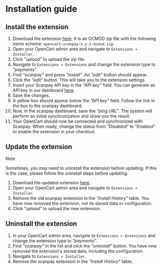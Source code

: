 # Installation guide

## Install the extension

1. Download the extension [here](../../../releases). It is an OCMOD zip file with the following name scheme: `opencart-scanpay-x.y.z.ocmod.zip`.
2. Open your OpenCart admin area and navigate to `Extensions > Installer`.
3. Click *"upload"* to upload the zip file.
4. Navigate to `Extensions > Extensions` and change the extension type to *"payments"*.
6. Find *"scanpay"* and press *"install"*. An *"edit"* button should appear.
7. Click the *"edit"* button. This will take you to the extension settings.
8. Insert your Scanpay API key in the *"API key"* field. You can generate an API key in our dashboard [here](https://dashboard.scanpay.dk/settings/api).
9. Save the changes.
10. A yellow box should appear below the *"API key"* field. Follow the link in the box to the scanpay dashboard.
11. Now, in the scanpay dashboard, save the *"ping URL"*. The system will perform an initial synchronization and show you the result.
12. Your OpenCart should now be connected and synchronized with Scanpay. When ready, change the status from *"Disabled"* to *"Enabled"* to enable the extension in your checkout.

## Update the extension

> [!NOTE] 
> Sometimes, you may need to uninstall the extension before updating. If this is the case, please follow the uninstall steps before updating. 

1. Download the updated extension [here](../../../releases).
2. Open your OpenCart admin area and navigate to `Extensions > Installer`.
3. Remove the old scanpay extension in the *"Install History"* table. You have now removed the extension, not its stored data or configuration.
4. Click *"upload"* to upload the new extension.

## Uninstall the extension

1. In your OpenCart admin area, navigate to `Extensions > Extensions` and change the extension type to *"payments"*.
2. Find *"scanpay"* in the list and click the *"uninstall"* button. You have now removed the extension's stored data, including the configuration.
3. Navigate to `Extensions > Installer`.
4. Remove the scanpay extension in the *"Install History"* table.
